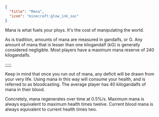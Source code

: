 ```json
{
  "title": "Mana",
  "icon": "minecraft:glow_ink_sac"
}
```

Mana is what fuels your ploys. It's the cost of manipulating the world.


As is tradition, amounts of mana are measured in gandalfs, or G. 
Any amount of mana that is lesser than one kilogandalf (kG) is generally considered negligible. 
Most players have a maximum mana reserve of 240 kilogandalfs.

;;;;;

Keep in mind that once you run out of mana, any deficit will be drawn from your very life. 
Using mana in this way will consume your health, and is referred to as bloodcasting.
The average player has 40 kilogandalfs of mana in their blood.


Concretely, mana regenerates over time at 0.5%/s. Maximum mana is always equivalent to maximum health times twelve. 
Current blood mana is always equivalent to current health times two.
